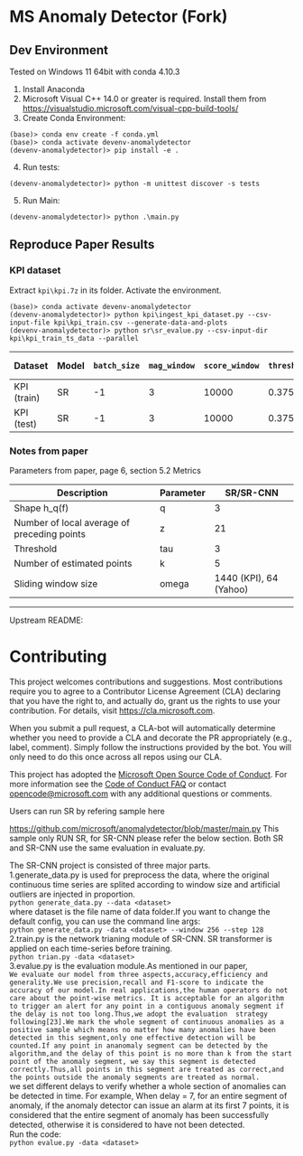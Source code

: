 # MS Anomaly Detector (Fork)
## Dev Environment 
Tested on Windows 11 64bit with conda 4.10.3
1. Install Anaconda
2. Microsoft Visual C++ 14.0 or greater is required. Install them from https://visualstudio.microsoft.com/visual-cpp-build-tools/
3. Create Conda Environment:
```
(base)> conda env create -f conda.yml
(base)> conda activate devenv-anomalydetector
(devenv-anomalydetector)> pip install -e .
```
4. Run tests:
```
(devenv-anomalydetector)> python -m unittest discover -s tests
```
5. Run Main:
```
(devenv-anomalydetector)> python .\main.py
```

## Reproduce Paper Results

### KPI dataset 
Extract `kpi\kpi.7z` in its folder. Activate the environment. 

```
(base)> conda activate devenv-anomalydetector
(devenv-anomalydetector)> python kpi\ingest_kpi_dataset.py --csv-input-file kpi\kpi_train.csv --generate-data-and-plots
(devenv-anomalydetector)> python sr\sr_evalue.py --csv-input-dir kpi\kpi_train_ts_data --parallel
```

| Dataset | Model | `batch_size` | `mag_window` | `score_window` | `threshold` | F1 Score | Precision | Recall | Time |
| ------- |------|--------------| ------------ | -------------- | ----------- |----------| --------- | ------ | ---- |
| KPI (train) | SR   | -1           | 3                    | 10000 | 0.375 | 0.66361  | 0.81299 | 0.5906 | 10.12s |
| KPI (test) | SR   | -1           | 3            | 10000 | 0.375 | 0.67523  | 0.75665 | 0.60962 | 9.77s |

### Notes from paper

Parameters from paper, page 6, section 5.2 Metrics

| Description  | Parameter | SR/SR-CNN |
|--------------|----------|-----------|
| Shape h_q(f) | q | 3 |
| Number of local average of preceding points | z | 21 |
| Threshold | tau | 3 |
| Number of estimated points | k | 5 |
| Sliding window size | omega | 1440 (KPI), 64 (Yahoo) |

---
Upstream README:

# Contributing

This project welcomes contributions and suggestions.  Most contributions require you to agree to a
Contributor License Agreement (CLA) declaring that you have the right to, and actually do, grant us
the rights to use your contribution. For details, visit https://cla.microsoft.com.

When you submit a pull request, a CLA-bot will automatically determine whether you need to provide
a CLA and decorate the PR appropriately (e.g., label, comment). Simply follow the instructions
provided by the bot. You will only need to do this once across all repos using our CLA.

This project has adopted the [Microsoft Open Source Code of Conduct](https://opensource.microsoft.com/codeofconduct/).
For more information see the [Code of Conduct FAQ](https://opensource.microsoft.com/codeofconduct/faq/) or
contact [opencode@microsoft.com](mailto:opencode@microsoft.com) with any additional questions or comments.

Users can run SR by refering sample here

https://github.com/microsoft/anomalydetector/blob/master/main.py
This sample only RUN SR, for SR-CNN please refer the below section. Both SR and SR-CNN use the same evaluation in evaluate.py.

The SR-CNN project is consisted of three major parts.<br> 
1.generate_data.py is used for preprocess the data, where the original continuous time series are splited according to window size and  artificial outliers are injected in proportion. <br> 
`
python generate_data.py --data <dataset>
`<br> 
where dataset is the file name of data folder.If you want to change the default config, you can use the command line args:<br>
`
python generate_data.py -data <dataset> --window 256 --step 128
`<br> 
2.train.py is the network trianing module of SR-CNN. SR transformer is applied on each time-series before training.<br> 
`
python trian.py -data <dataset>
`<br> 
3.evalue.py is the evaluation module.As mentioned in our paper, <br>
`
We evaluate our model from three aspects,accuracy,efficiency and generality.We use precision,recall and F1-score to indicate the  accuracy of our model.In real applications,the human operators do not care about the point-wise metrics. It is acceptable for an algorithm to trigger an alert for any point in a contiguous anomaly segment if the delay is not too long.Thus,we adopt the evaluation  strategy following[23].We mark the whole segment of continuous anomalies as a positive sample which means no matter how many anomalies have been detected in this segment,only one effective detection will be counted.If any point in ananomaly segment can be detected by the algorithm,and the delay of this point is no more than k from the start point of the anomaly segment, we say this segment is detected correctly.Thus,all points in this segment are treated as correct,and the points outside the anomaly segments are treated as normal. 
`<br>
we set different delays to verify whether a whole section of anomalies can be detected in time. For example,  When delay = 7, for an entire segment of anomaly, if the anomaly detector can issue an alarm at its first 7 points, it is considered that the entire segment of anomaly has been successfully detected, otherwise it is considered to have not been detected.<br> 
Run the code:<br>
`
python evalue.py -data <dataset>
`<br> 
